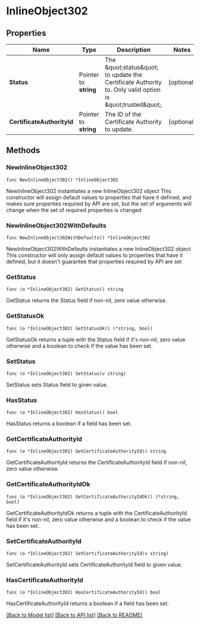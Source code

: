 # InlineObject302

## Properties

Name | Type | Description | Notes
------------ | ------------- | ------------- | -------------
**Status** | Pointer to **string** | The \&quot;status\&quot; to update the Certificate Authority to. Only valid option is \&quot;trusted\&quot;. | [optional] 
**CertificateAuthorityId** | Pointer to **string** | The ID of the Certificate Authority to update. | [optional] 

## Methods

### NewInlineObject302

`func NewInlineObject302() *InlineObject302`

NewInlineObject302 instantiates a new InlineObject302 object
This constructor will assign default values to properties that have it defined,
and makes sure properties required by API are set, but the set of arguments
will change when the set of required properties is changed

### NewInlineObject302WithDefaults

`func NewInlineObject302WithDefaults() *InlineObject302`

NewInlineObject302WithDefaults instantiates a new InlineObject302 object
This constructor will only assign default values to properties that have it defined,
but it doesn't guarantee that properties required by API are set

### GetStatus

`func (o *InlineObject302) GetStatus() string`

GetStatus returns the Status field if non-nil, zero value otherwise.

### GetStatusOk

`func (o *InlineObject302) GetStatusOk() (*string, bool)`

GetStatusOk returns a tuple with the Status field if it's non-nil, zero value otherwise
and a boolean to check if the value has been set.

### SetStatus

`func (o *InlineObject302) SetStatus(v string)`

SetStatus sets Status field to given value.

### HasStatus

`func (o *InlineObject302) HasStatus() bool`

HasStatus returns a boolean if a field has been set.

### GetCertificateAuthorityId

`func (o *InlineObject302) GetCertificateAuthorityId() string`

GetCertificateAuthorityId returns the CertificateAuthorityId field if non-nil, zero value otherwise.

### GetCertificateAuthorityIdOk

`func (o *InlineObject302) GetCertificateAuthorityIdOk() (*string, bool)`

GetCertificateAuthorityIdOk returns a tuple with the CertificateAuthorityId field if it's non-nil, zero value otherwise
and a boolean to check if the value has been set.

### SetCertificateAuthorityId

`func (o *InlineObject302) SetCertificateAuthorityId(v string)`

SetCertificateAuthorityId sets CertificateAuthorityId field to given value.

### HasCertificateAuthorityId

`func (o *InlineObject302) HasCertificateAuthorityId() bool`

HasCertificateAuthorityId returns a boolean if a field has been set.


[[Back to Model list]](../README.md#documentation-for-models) [[Back to API list]](../README.md#documentation-for-api-endpoints) [[Back to README]](../README.md)


